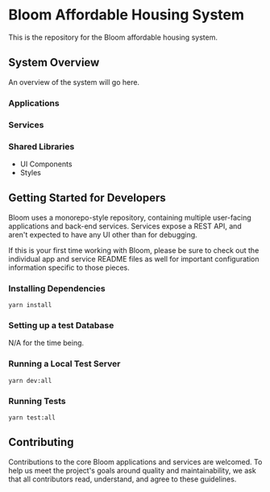 # Bloom Affordable Housing System

This is the repository for the Bloom affordable housing system.

## System Overview

An overview of the system will go here.

### Applications
### Services
### Shared Libraries
- UI Components
- Styles

## Getting Started for Developers

Bloom uses a monorepo-style repository, containing multiple user-facing applications and back-end services. Services expose a REST API, and aren't expected to have any UI other than for debugging.

If this is your first time working with Bloom, please be sure to check out the individual app and service README files as well for important configuration information specific to those pieces.

### Installing Dependencies

```
yarn install
```

### Setting up a test Database

N/A for the time being.

### Running a Local Test Server
```
yarn dev:all
```

### Running Tests
```
yarn test:all
```

## Contributing

Contributions to the core Bloom applications and services are welcomed. To help us meet the project's goals around quality and maintainability, we ask that all contributors read, understand, and agree to these guidelines.